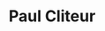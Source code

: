 ---
id: 23
title: 'Paul Cliteur'
description: 'Paul Cliteur is emeritus hoogleraar encyclopedie van het recht aan de Universiteit Leiden. Van 2019 tot 2023 was hij senator voor Forum voor Democratie en van 2018 tot 2022 was hij directeur van het Renaissance Instituut.'
keyword: Senator
image: 9a46eed8-6b5d-423b-894d-cdb3825a6df6.jpg
---